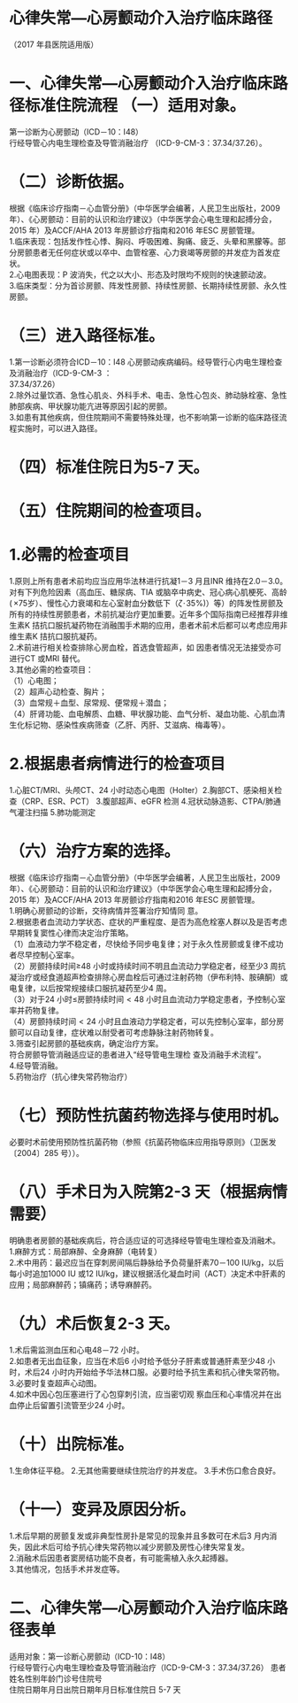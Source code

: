 # 心律失常—心房颤动介入治疗临床路径  
（2017 年县医院适用版）  
# 一、心律失常—心房颤动介入治疗临床路径标准住院流程 （一）适用对象。  
第一诊断为心房颤动（ICD－10：I48）  
行经导管心内电生理检查及导管消融治疗 （ICD-9-CM-3：37.34/37.26）。  
# （二）诊断依据。  
根据《临床诊疗指南－心血管分册》（中华医学会编著，人民卫生出版社，2009 年）、《心房颤动：目前的认识和治疗建议》（中华医学会心电生理和起搏分会，2015 年）及ACCF/AHA 2013 年房颤诊疗指南和2016 年ESC 房颤管理。  
1.临床表现：包括发作性心悸、胸闷、呼吸困难、胸痛、疲乏、头晕和黑朦等。部分房颤患者无任何症状或以卒中、血管栓塞、心力衰竭等房颤的并发症为首发症状。  
2.心电图表现：P 波消失，代之以大小、形态及时限均不规则的快速颤动波。  
3.临床类型：分为首诊房颤、阵发性房颤、持续性房颤、长期持续性房颤、永久性房颤。  
# （三）进入路径标准。  
1.第一诊断必须符合ICD－10：I48 心房颤动疾病编码。经导管行心内电生理检查及消融治疗（ICD-9-CM-3 ：  
37.34/37.26）  
2.除外过量饮酒、急性心肌炎、外科手术、电击、急性心包炎、肺动脉栓塞、急性肺部疾病、甲状腺功能亢进等原因引起的房颤。  
3.如患有其他疾病，但住院期间不需要特殊处理，也不影响第一诊断的临床路径流程实施时，可以进入路径。  
# （四）标准住院日为5-7 天。  
# （五）住院期间的检查项目。  
# 1.必需的检查项目  
1.原则上所有患者术前均应当应用华法林进行抗凝1－3 月且INR 维持在2.0－3.0。对有下列危险因素（高血压、糖尿病、TIA 或脑卒中病史、冠心病心肌梗死、高龄$(\,\mathord{\times}75$岁）、慢性心力衰竭和左心室射血分数低下（$\zeta\!\cdot\!35\%)$）等）的阵发性房颤及所有的持续性房颤患者，术前抗凝治疗更加重要。近年多个国际指南已经推荐非维生素K 拮抗口服抗凝药物在消融围手术期的应用，患者术前术后都可以考虑应用非维生素K 拮抗口服抗凝药。  
2.术前进行相关检查排除心房血栓，首选食管超声，如 因患者情况无法接受亦可进行CT 或MRI 替代。  
3.其他必需的检查项目：  
（1）心电图；  
（2）超声心动检查、胸片；  
（3）血常规＋血型、尿常规、便常规＋潜血；  
（4）肝肾功能、血电解质、血糖、甲状腺功能、血气分析、凝血功能、心肌血清生化标记物、感染性疾病筛查（乙肝、丙肝、艾滋病、梅毒等）。  
# 2.根据患者病情进行的检查项目  
1.心脏CT/MRI、头颅CT、24 小时动态心电图（Holter）2.胸部CT、感染相关检查（CRP、ESR、PCT） 3.腹部超声、eGFR 检测  4.冠状动脉造影、CTPA/肺通气灌注扫描 5.肺功能测定  
# （六）治疗方案的选择。  
根据《临床诊疗指南－心血管分册》（中华医学会编著，人民卫生出版社，2009 年）、《心房颤动：目前的认识和治疗建议》（中华医学会心电生理和起搏分会，2015 年）及ACCF/AHA 2013 年房颤诊疗指南和2016 年ESC 房颤管理。  
1.明确心房颤动的诊断，交待病情并签署治疗知情同 意。  
2.根据患者血流动力学状态、症状的严重程度、是否为高危栓塞人群以及是否考虑早期转复窦性心律而决定治疗策略。  
（1）血液动力学不稳定者，尽快给予同步电复律；对于永久性房颤或复律不成功者尽早控制心室率。  
（2）房颤持续时间≥48 小时或持续时间不明且血流动力学稳定者，经至少3 周抗凝治疗或经食道超声检查排除心房血栓后可通过注射药物（伊布利特、胺碘酮）或电复律，以后按常规接续口服抗凝药至少4 周。  
（3）对于24 小时≤房颤持续时间${<}48$ 小时且血流动力学稳定患者，予控制心室率并药物复律。  
（4）房颤持续时间${<}24$ 小时且血液动力学稳定者，可以先控制心室率，部分房颤可以自动复律，症状难以耐受者可考虑静脉注射药物转复。  
3.筛查引起房颤的基础疾病，确定治疗方案。  
符合房颤导管消融适应证的患者进入“经导管电生理检 查及消融手术流程”。  
4.经导管消融。  
5.药物治疗（抗心律失常药物治疗）  
# （七）预防性抗菌药物选择与使用时机。  
必要时术前使用预防性抗菌药物（参照《抗菌药物临床应用指导原则》（卫医发〔2004〕285 号））。  
# （八）手术日为入院第2-3 天（根据病情需要）  
明确患者房颤的基础疾病后，符合适应证的可选择经导管电生理检查及消融术。  
1.麻醉方式：局部麻醉、全身麻醉（电转复）  
2.术中用药：最迟应当在穿刺房间隔后静脉给予负荷量肝素70－100 IU/kg，以后每小时追加1000 IU 或12 IU/kg，建议根据活化凝血时间（ACT）决定术中肝素的应用；局部麻醉药；镇痛药；诱导麻醉药。  
# （九）术后恢复2-3 天。  
1.术后需监测血压和心电48－72 小时。  
2.如患者无出血征象，应当在术后6 小时给予低分子肝素或普通肝素至少48 小时，术后24 小时内开始给予华法林口服。必要时给予抗生素和抗心律失常药物。  
3.必要时复查超声心动图。  
4.如术中因心包压塞进行了心包穿刺引流，应当密切观 察血压和心率情况并在出血停止后留置引流管至少24 小时。  
# （十）出院标准。  
1.生命体征平稳。 2.无其他需要继续住院治疗的并发症。 3.手术伤口愈合良好。  
# （十一）变异及原因分析。  
1.术后早期的房颤复发或非典型性房扑是常见的现象并且多数可在术后3 月内消失，因此术后可给予抗心律失常药物以减少房颤及房性心律失常复发。  
2.消融术后因患者窦房结功能不良者，有可能需植入永久起搏器。  
3.其他情况，包括手术并发症等。  
# 二、心律失常—心房颤动介入治疗临床路径表单  
适用对象：第一诊断心房颤动（ICD-10：I48）  
行经导管行心内电生理检查及导管消融治疗（ICD-9-CM-3：37.34/37.26） 患者姓名性别年龄门诊号住院号  
住院日期年月日出院日期年月日标准住院日  5-7  天  
